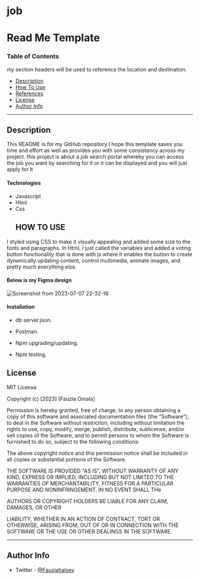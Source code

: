 # job
# Read Me Template


### Table of Contents

my  section headers will be used to reference the location and destination.




- [Description](#description)
- [How To Use](#how-to-use)
- [References](#references)
- [License](#license)
- [Author Info](#author-info)

---

## Description

This README is for my GitHub repository I hope this template saves you time and effort as well as provides you with some consistency across my project.
this project is about a job search portal whereby you can access the job you want by searching for it or it can be displayed and you will just apply for it

#### Technologies


- Javascript
- Html
- Css
  ## HOW TO USE
I styled using CSS to make it visually appealing and added some size to the fonts and paragraphs.
In Html, I just called the variables and added a voting button functionality that is done with js where
it enables the button to create dynamically updating content, control multimedia, animate images, and pretty much everything else.

#### Below is my Figma design
![Screenshot from 2023-07-07 22-32-18](https://github.com/Fauziahalsey/jobapplication-managementsystem/assets/113023645/f60811ec-c8e1-4eb4-a61a-168b740c43b5)

#### Installation

- db server.json.

- Postman.
  
- Npm upgrading/updating.

- Npm testing.


## License

MIT License

Copyright (c) [2023] [Fauzia Omala]

Permission is hereby granted, free of charge, to any person obtaining a copy
of this software and associated documentation files (the "Software"), to deal
in the Software without restriction, including without limitation the rights
to use, copy, modify, merge, publish, distribute, sublicense, and/or sell
copies of the Software, and to permit persons to whom the Software is
furnished to do so, subject to the following conditions:

The above copyright notice and this permission notice shall be included in all
copies or substantial portions of the Software.

THE SOFTWARE IS PROVIDED "AS IS", WITHOUT WARRANTY OF ANY KIND, EXPRESS OR
IMPLIED, INCLUDING BUT NOT LIMITED TO THE WARRANTIES OF MERCHANTABILITY,
FITNESS FOR A PARTICULAR PURPOSE AND NONINFRINGEMENT. IN NO EVENT SHALL THe

AUTHORS OR COPYRIGHT HOLDERS BE LIABLE FOR ANY CLAIM, DAMAGES, OR OTHER

LIABILITY, WHETHER IN AN ACTION OF CONTRACT, TORT OR OTHERWISE, ARISING FROM,
OUT OF OR IN CONNECTION WITH THE SOFTWARE OR THE USE OR OTHER DEALINGS IN THE
SOFTWARE.



---

## Author Info

- Twitter - [@Fauziahalsey](https://twitter.com/home)


